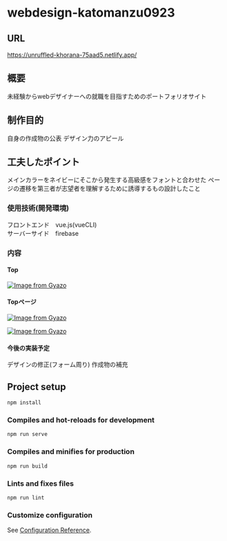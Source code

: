 # webdesign-katomanzu0923



## URL
https://unruffled-khorana-75aad5.netlify.app/

## 概要
未経験からwebデザイナーへの就職を目指すためのポートフォリオサイト

## 制作目的
自身の作成物の公表
デザイン力のアピール

## 工夫したポイント
メインカラーをネイビーにそこから発生する高級感をフォントと合わせた
ページの遷移を第三者が志望者を理解するために誘導するもの設計したこと

### 使用技術(開発環境)
フロントエンド　vue.js(vueCLI)<br>サーバーサイド　firebase


### 内容
#### Top
[![Image from Gyazo](https://i.gyazo.com/a40615999cebb57d4fa3f7a2df37f386.jpg)](https://gyazo.com/a40615999cebb57d4fa3f7a2df37f386)

#### Topページ<br>
[![Image from Gyazo](https://i.gyazo.com/4204e3bc0337de49304aa66eac25349e.jpg)](https://gyazo.com/4204e3bc0337de49304aa66eac25349e)



[![Image from Gyazo](https://i.gyazo.com/9ec2fffc699ecd7fb12e6f174bb44af4.gif)](https://gyazo.com/9ec2fffc699ecd7fb12e6f174bb44af4)
#### 今後の実装予定
デザインの修正(フォーム周り)
作成物の補充



## Project setup
```
npm install
```

### Compiles and hot-reloads for development
```
npm run serve
```

### Compiles and minifies for production
```
npm run build
```

### Lints and fixes files
```
npm run lint
```

### Customize configuration
See [Configuration Reference](https://cli.vuejs.org/config/).
